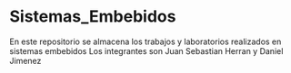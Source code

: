 # Sistemas_Embebidos
En este repositorio se almacena los trabajos y laboratorios realizados en sistemas embebidos
Los integrantes son Juan Sebastian Herran y Daniel Jimenez
